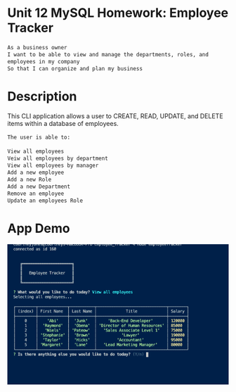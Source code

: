 # Unit 12 MySQL Homework: Employee Tracker

```
As a business owner
I want to be able to view and manage the departments, roles, and employees in my company
So that I can organize and plan my business
```

# Description

This CLI application allows a user to CREATE, READ, UPDATE, and DELETE items within a database of employees. 


```
The user is able to: 

View all employees
Veiw all employees by department
View all employees by manager
Add a new employee
Add a new Role
Add a new Department
Remove an employee
Update an employees Role
```

# App Demo

[![App Demo](./image1.png)](https://drive.google.com/file/d/1Yu6O_5LPNtrT5SLD81-WvrHYyDxDNyIX/view)